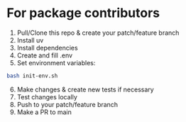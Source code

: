 # For package contributors

1. Pull/Clone this repo & create your patch/feature branch
2. Install uv
3. Install dependencies
4. Create and fill .env 
5. Set environment variables: 
```bash
bash init-env.sh
```
6. Make changes & create new tests if necessary
7. Test changes locally
8. Push to your patch/feature branch
9. Make a PR to main
